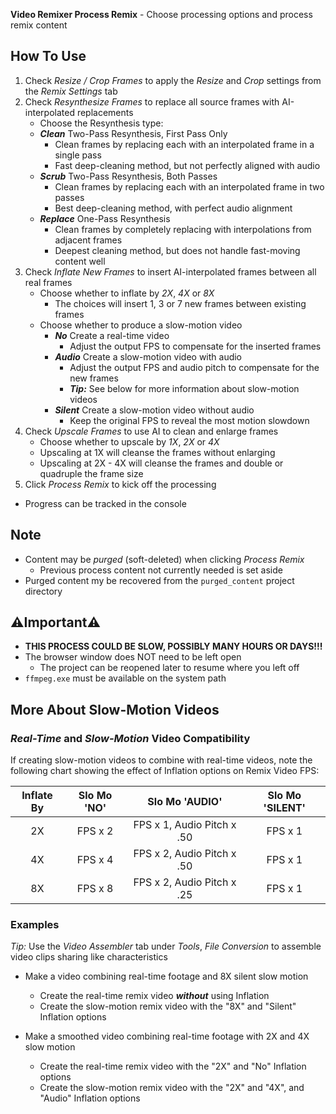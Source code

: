 **Video Remixer Process Remix** - Choose processing options and process remix content

## How To Use
1. Check _Resize / Crop Frames_ to apply the _Resize_ and _Crop_ settings from the _Remix Settings_ tab
1. Check _Resynthesize Frames_ to replace all source frames with AI-interpolated replacements
    - Choose the Resynthesis type:
    - **_Clean_** Two-Pass Resynthesis, First Pass Only
        - Clean frames by replacing each with an interpolated frame in a single pass
        - Fast deep-cleaning method, but not perfectly aligned with audio
    - **_Scrub_** Two-Pass Resynthesis, Both Passes
        - Clean frames by replacing each with an interpolated frame in two passes
        - Best deep-cleaning method, with perfect audio alignment
    - **_Replace_** One-Pass Resynthesis
        - Clean frames by completely replacing with interpolations from adjacent frames
        - Deepest cleaning method, but does not handle fast-moving content well
1. Check _Inflate New Frames_ to insert AI-interpolated frames between all real frames
    - Choose whether to inflate by _2X_, _4X_ or _8X_
        - The choices will insert 1, 3 or 7 new frames between existing frames
    - Choose whether to produce a slow-motion video
        - **_No_** Create a real-time video
            - Adjust the output FPS to compensate for the inserted frames
        - **_Audio_** Create a slow-motion video with audio
            - Adjust the output FPS and audio pitch to compensate for the new frames
            - **_Tip:_** See below for more information about slow-motion videos
        - **_Silent_** Create a slow-motion video without audio
            - Keep the original FPS to reveal the most motion slowdown
1. Check _Upscale Frames_ to use AI to clean and enlarge frames
    - Choose whether to upscale by _1X_, _2X_ or _4X_
    - Upscaling at 1X will cleanse the frames without enlarging
    - Upscaling at 2X - 4X will cleanse the frames and double or quadruple the frame size
1. Click _Process Remix_ to kick off the processing
- Progress can be tracked in the console

## Note
- Content may be _purged_ (soft-deleted) when clicking _Process Remix_
    - Previous process content not currently needed is set aside
- Purged content my be recovered from the `purged_content` project directory

## ⚠️Important⚠️
- **THIS PROCESS COULD BE SLOW, POSSIBLY MANY HOURS OR DAYS!!!**
- The browser window does NOT need to be left open
    - The project can be reopened later to resume where you left off
- `ffmpeg.exe` must be available on the system path

## More About Slow-Motion Videos

### _Real-Time_ and _Slow-Motion_ Video Compatibility
If creating slow-motion videos to combine with real-time videos, note the following chart showing the effect of Inflation options on Remix Video FPS:

| Inflate By | Slo Mo 'NO' | Slo Mo 'AUDIO' | Slo Mo 'SILENT'
| :-: | :-: | :-: | :-: |
| 2X | FPS x 2 | FPS x 1, Audio Pitch x .50 | FPS x 1 |
| 4X | FPS x 4 | FPS x 2, Audio Pitch x .50 | FPS x 1 |
| 8X | FPS x 8 | FPS x 2, Audio Pitch x .25 | FPS x 1 |

### Examples

_Tip:_ Use the _Video Assembler_ tab under _Tools_, _File Conversion_ to assemble video clips sharing like characteristics

- Make a video combining real-time footage and 8X silent slow motion
    - Create the real-time remix video **_without_** using Inflation
    - Create the slow-motion remix video with the "8X" and "Silent" Inflation options

- Make a smoothed video combining real-time footage with 2X and 4X slow motion
    - Create the real-time remix video with the "2X" and "No" Inflation options
    - Create the slow-motion remix video with the "2X" and "4X", and "Audio" Inflation options
